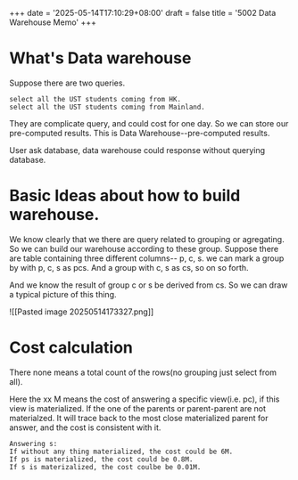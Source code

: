 +++
date = '2025-05-14T17:10:29+08:00'
draft = false 
title = '5002 Data Warehouse Memo'
+++

# What's Data warehouse
Suppose there are two queries.
```
select all the UST students coming from HK.
select all the UST students coming from Mainland.
```
They are complicate query, and could cost for one day.
So we can store our pre-computed results.
This is Data Warehouse--pre-computed results.

User ask database, data warehouse could response without querying database. 

# Basic Ideas about how to build warehouse.

We know clearly that we there are query related to grouping or agregating. So we can build our warehouse according to these group. 
Suppose there are table containing three different columns-- p, c, s. 
we can mark a group by with p, c, s as pcs. And a group with c, s as cs, so on so forth.

And we know the result of group c or s be derived from cs. So we can draw a typical picture of this thing.

![[Pasted image 20250514173327.png]]

# Cost calculation
There none means a total count of the rows(no grouping just select from all).


Here the xx M means the cost of answering a specific view(i.e. pc), if this view is materialized. If the one of the parents or parent-parent are not materialzed. It will trace back to the most close materialized parent for answer, and the cost is consistent with it. 
```
Answering s:
If without any thing materialized, the cost could be 6M.
If ps is materialized, the cost could be 0.8M.
If s is materizalized, the cost coulbe be 0.01M.
```
#